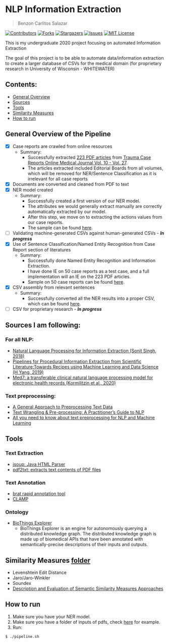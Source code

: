 # NLP Information Extraction
> Benzon Carlitos Salazar

[![Contributors][contributors-shield]][contributors-url]
[![Forks][forks-shield]][forks-url]
[![Stargazers][stars-shield]][stars-url]
[![Issues][issues-shield]][issues-url]
[![MIT License][license-shield]][license-url]

This is my undergraduate 2020 project focusing on automated Information Extraction

The goal of this project is to be able to automate data/information extraction 
to create a larger database of CSVs for the medical domain (for proprietary research in University of Wisconsin - WHITEWATER)

## Contents:
* [General Overview](https://github.com/carrliitos/NLPInformationExtraction#general-overview-of-the-pipeline)
* [Sources](https://github.com/carrliitos/NLPInformationExtraction#sources-i-am-following)
* [Tools](https://github.com/carrliitos/NLPInformationExtraction#tools)
* [Similarity Measures](https://github.com/carrliitos/NLPInformationExtraction#similarity-measures-folder)
* [How to run](https://github.com/carrliitos/NLPInformationExtraction#how-to-run)

## General Overview of the Pipeline

- [x] Case reports are crawled from online resources
	- Summary:
		- Successfully extracted [223 PDF articles](src/java/main/preprocessing/textCollection/output1.csv) from [Trauma Case Reports Online Medical Journal Vol. 10 - Vol. 27](https://www.sciencedirect.com/journal/trauma-case-reports).
		- The articles extracted included Editorial Boards from all volumes, which will be removed for NER/Sentence Classification as it is irrelevant for all case reports
- [x] Documents are converted and cleaned from PDF to text
- [x] NER model created 
	- Summary:
		- Successfully created a first version of our NER model. 
		- The attributes we would generally extract manually are correctly automatically extracted by our model.
		- After this step, we move on to extracting the actions values from our case reports.
		- The sample can be found [here](src/python/sampleNER.ipynb).
- [ ] Validating machine-generated CSVs against human-generated CSVs - ***In progress***
- [x] Use of Sentence Classification/Named Entity Recognition from Case Report section of literatures
	- Summary:
		- Successfully done Named Entity Recognition and Information Extraction.
		- I have done IE on 50 case reports as a test case, and a full implementation will an IE on the 223 PDF articles.
		- Sample on 50 case reports can be found [here](src/python/sampleDev/NER-OUTPUT).
- [x] CSV assembly from relevant sentences
	- Summary:
		- Successfully converted all the NER results into a proper CSV, which can be found [here](src/python/sampleDev/NER-OUTPUT).
- [ ] CSV for proprietary research - ***In progress***

## Sources I am following:
### For all NLP:
- [Natural Language Processing for Information Extraction (Sonit Singh, 2018)](https://arxiv.org/abs/1807.02383)
- [Pipelines for Procedural Information Extraction from Scientific Literature:Towards Recipes using Machine Learning and Data Science (H Yang, 2019)](https://arxiv.org/pdf/1912.07747.pdf)
- [Med7: a transferable clinical natural language processing model for electronic health records (Kormilitzin et al., 2020)](https://arxiv.org/abs/2003.01271)

### Text preprocessing:
- [A General Approach to Preprocessing Text Data](https://www.kdnuggets.com/2017/12/general-approach-preprocessing-text-data.html)
- [Text Wrangling & Pre-processing: A Practitioner’s Guide to NLP](https://www.kdnuggets.com/2018/08/practitioners-guide-processing-understanding-text-2.html)
- [All you need to know about text preprocessing for NLP and Machine Learning](https://www.freecodecamp.org/news/all-you-need-to-know-about-text-preprocessing-for-nlp-and-machine-learning-bc1c5765ff67/)

## Tools

### Text Extraction
- [jsoup: Java HTML Parser](https://jsoup.org/)
- [pdf2txt: extracts text contents of PDF files](https://github.com/euske/pdfminer)

### Text Annotation
- [brat rapid annotation tool](http://brat.nlplab.org/)
- [CLAMP](https://pubmed.ncbi.nlm.nih.gov/29186491/)

### Ontology
- [BioThings Explorer](https://github.com/biothings/biothings_explorer/tree/master/jupyter%20notebooks)
	- BioThings Explorer is an engine for autonomously querying a distributed knowledge graph. The distributed knowledge graph is made up of biomedical APIs that have been annotated with semantically-precise descriptions of their inputs and outputs.

## Similarity Measures [folder](https://github.com/carrliitos/NLPInformationExtraction/tree/master/src/python/CSVComparisons)
- Levenshtein Edit Distance
- Jaro/Jaro-Winkler
- Soundex
- [Description and Evaluation of Semantic Similarity Measures Approaches](https://arxiv.org/abs/1310.8059)

## How to run
1. Make sure you have your NER model.
2. Make sure you have a folder of inputs of pdfs, check [here](./src/finalDev/CaseReports) for example.
3. Run:

```
$ ./pipeline.sh
```

[contributors-shield]: https://img.shields.io/github/contributors/uww-student-athlete-success/repo.svg?style=plastic
[contributors-url]: https://github.com/carrliitos/NLPInformationExtraction/graphs/contributors
[forks-shield]: https://img.shields.io/github/forks/uww-student-athlete-success/repo.svg?style=plastic
[forks-url]: https://github.com/carrliitos/NLPInformationExtraction/network/members
[stars-shield]: https://img.shields.io/github/stars/uww-student-athlete-success/repo.svg?style=plastic
[stars-url]: https://github.com/carrliitos/NLPInformationExtraction/stargazers
[issues-shield]: https://img.shields.io/github/issues/uww-student-athlete-success/repo.svg?style=plastic
[issues-url]: https://github.com/carrliitos/NLPInformationExtraction/issues
[license-shield]: https://img.shields.io/github/license/uww-student-athlete-success/repo.svg?style=plastic
[license-url]: https://github.com/carrliitos/NLPInformationExtraction/blob/master/LICENSE